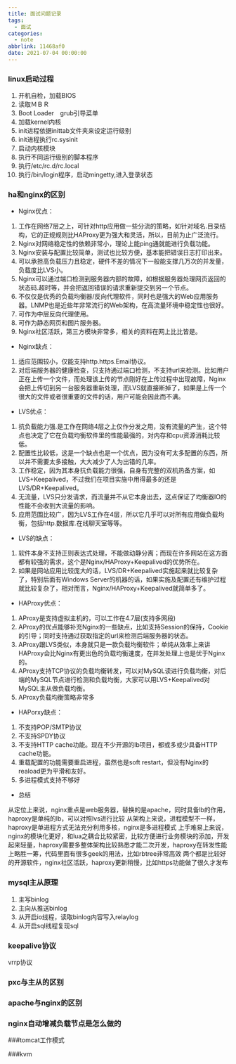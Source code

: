 ```yaml
---
title: 面试问题记录
tags:
  - 面试
categories:
  - note
abbrlink: 11468af0
date: 2021-07-04 00:00:00
---
```



### linux启动过程

1. 开机自检，加载BIOS
2. 读取ＭＢＲ
3. Boot Loader　grub引导菜单
4. 加载kernel内核
5. init进程依据inittab文件夹来设定运行级别
6. init进程执行rc.sysinit
7. 启动内核模块
8. 执行不同运行级别的脚本程序
9. 执行/etc/rc.d/rc.local
10. 执行/bin/login程序，启动mingetty,进入登录状态

<!--more-->
### ha和nginx的区别

* Nginx优点：

1. 工作在网络7层之上，可针对http应用做一些分流的策略，如针对域名.目录结构，它的正规规则比HAProxy更为强大和灵活，所以，目前为止广泛流行。
2. Nginx对网络稳定性的依赖非常小，理论上能ping通就能进行负载功能。
3. Nginx安装与配置比较简单，测试也比较方便，基本能把错误日志打印出来。
4. 可以承担高负载压力且稳定，硬件不差的情况下一般能支撑几万次的并发量，负载度比LVS小。
5. Nginx可以通过端口检测到服务器内部的故障，如根据服务器处理网页返回的状态码.超时等，并会把返回错误的请求重新提交到另一个节点。
6. 不仅仅是优秀的负载均衡器/反向代理软件，同时也是强大的Web应用服务器。LNMP也是近些年非常流行的Web架构，在高流量环境中稳定性也很好。
7. 可作为中层反向代理使用。
8. 可作为静态网页和图片服务器。
9. Nginx社区活跃，第三方模块非常多，相关的资料在网上比比皆是。

* Nginx缺点：

1. 适应范围较小，仅能支持http.https.Email协议。
2. 对后端服务器的健康检查，只支持通过端口检测，不支持url来检测。比如用户正在上传一个文件，而处理该上传的节点刚好在上传过程中出现故障，Nginx会把上传切到另一台服务器重新处理，而LVS就直接断掉了，如果是上传一个很大的文件或者很重要的文件的话，用户可能会因此而不满。

* LVS优点：
1. 抗负载能力强.是工作在网络4层之上仅作分发之用，没有流量的产生，这个特点也决定了它在负载均衡软件里的性能最强的，对内存和cpu资源消耗比较低。
2. 配置性比较低，这是一个缺点也是一个优点，因为没有可太多配置的东西，所以并不需要太多接触，大大减少了人为出错的几率。
3. 工作稳定，因为其本身抗负载能力很强，自身有完整的双机热备方案，如LVS+Keepalived，不过我们在项目实施中用得最多的还是LVS/DR+Keepalived。
4. 无流量，LVS只分发请求，而流量并不从它本身出去，这点保证了均衡器IO的性能不会收到大流量的影响。
5. 应用范围比较广，因为LVS工作在4层，所以它几乎可以对所有应用做负载均衡，包括http.数据库.在线聊天室等等。

* LVS的缺点：

1. 软件本身不支持正则表达式处理，不能做动静分离；而现在许多网站在这方面都有较强的需求，这个是Nginx/HAProxy+Keepalived的优势所在。
2. 如果是网站应用比较庞大的话，LVS/DR+Keepalived实施起来就比较复杂了，特别后面有Windows Server的机器的话，如果实施及配置还有维护过程就比较复杂了，相对而言，Nginx/HAProxy+Keepalived就简单多了。

* HAProxy优点：

1. AProxy是支持虚拟主机的，可以工作在4.7层(支持多网段)
2. AProxy的优点能够补充Nginx的一些缺点，比如支持Session的保持，Cookie的引导；同时支持通过获取指定的url来检测后端服务器的状态。
3. AProxy跟LVS类似，本身就只是一款负载均衡软件；单纯从效率上来讲HAProxy会比Nginx有更出色的负载均衡速度，在并发处理上也是优于Nginx的。
4. AProxy支持TCP协议的负载均衡转发，可以对MySQL读进行负载均衡，对后端的MySQL节点进行检测和负载均衡，大家可以用LVS+Keepalived对MySQL主从做负载均衡。
5. AProxy负载均衡策略非常多

* HAPorxy缺点：

1. 不支持POP/SMTP协议
2. 不支持SPDY协议
3. 不支持HTTP cache功能。现在不少开源的lb项目，都或多或少具备HTTP cache功能。
4. 重载配置的功能需要重启进程，虽然也是soft restart，但没有Nginx的reaload更为平滑和友好。
5. 多进程模式支持不够好


* 总结

从定位上来说，nginx重点是web服务器，替换的是apache，同时具备lb的作用，haproxy是单纯的lb，可以对照lvs进行比较
从架构上来说，进程模型不一样，haproxy是单进程方式无法充分利用多核，nginx是多进程模式
上手难易上来说，nginx的模块化更好，和lua之耦合比较紧密，比较方便进行业务模块的添加，开发起来轻量，haproxy需要多整体架构比较熟悉才能二次开发，haproxy在转发性能上略胜一筹，代码里面有很多geek的用法，比如rbtree非常高效
两个都是比较好的开源软件，nginx社区活跃，haproxy更新稍慢，比如https功能做了很久才发布

 

### mysql主从原理

1. 主写binlog
2. 主向从推送binlog
3. 从开启io线程，读取binlog内容写入relaylog
4. 从开启sql线程复现sql


### keepalive协议

vrrp协议

### pxc与主从的区别

### apache与nginx的区别

### nginx自动增减负载节点是怎么做的

###tomcat工作模式

###kvm

